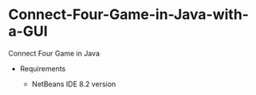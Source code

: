 # Connect-Four-Game-in-Java-with-a-GUI
Connect Four Game in Java 

- Requirements

  - NetBeans IDE 8.2 version
